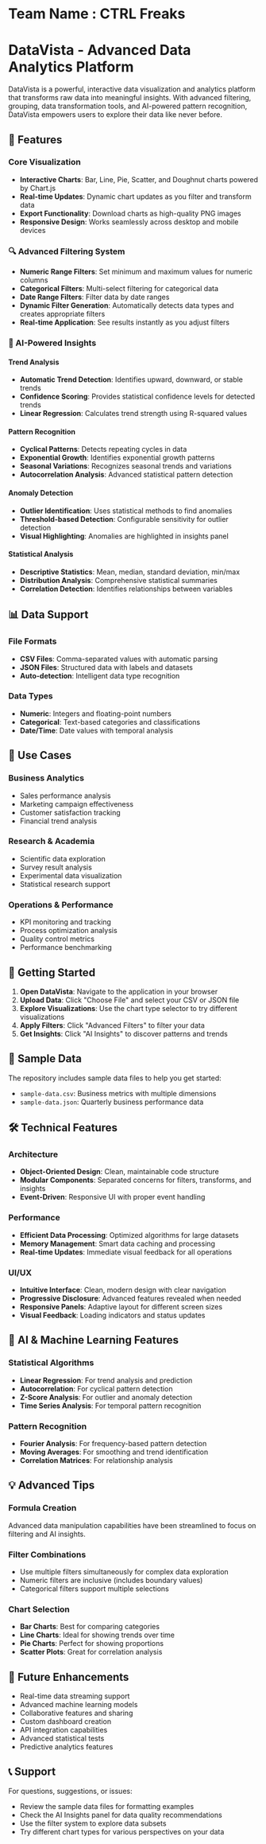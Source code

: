 # Team Name : CTRL Freaks
# DataVista - Advanced Data Analytics Platform

DataVista is a powerful, interactive data visualization and analytics platform that transforms raw data into meaningful insights. With advanced filtering, grouping, data transformation tools, and AI-powered pattern recognition, DataVista empowers users to explore their data like never before.

## 🚀 Features

### Core Visualization
- **Interactive Charts**: Bar, Line, Pie, Scatter, and Doughnut charts powered by Chart.js
- **Real-time Updates**: Dynamic chart updates as you filter and transform data
- **Export Functionality**: Download charts as high-quality PNG images
- **Responsive Design**: Works seamlessly across desktop and mobile devices

### 🔍 Advanced Filtering System
- **Numeric Range Filters**: Set minimum and maximum values for numeric columns
- **Categorical Filters**: Multi-select filtering for categorical data
- **Date Range Filters**: Filter data by date ranges
- **Dynamic Filter Generation**: Automatically detects data types and creates appropriate filters
- **Real-time Application**: See results instantly as you adjust filters

### 🤖 AI-Powered Insights

#### Trend Analysis
- **Automatic Trend Detection**: Identifies upward, downward, or stable trends
- **Confidence Scoring**: Provides statistical confidence levels for detected trends
- **Linear Regression**: Calculates trend strength using R-squared values

#### Pattern Recognition
- **Cyclical Patterns**: Detects repeating cycles in data
- **Exponential Growth**: Identifies exponential growth patterns
- **Seasonal Variations**: Recognizes seasonal trends and variations
- **Autocorrelation Analysis**: Advanced statistical pattern detection

#### Anomaly Detection
- **Outlier Identification**: Uses statistical methods to find anomalies
- **Threshold-based Detection**: Configurable sensitivity for outlier detection
- **Visual Highlighting**: Anomalies are highlighted in insights panel

#### Statistical Analysis
- **Descriptive Statistics**: Mean, median, standard deviation, min/max
- **Distribution Analysis**: Comprehensive statistical summaries
- **Correlation Detection**: Identifies relationships between variables

## 📊 Data Support

### File Formats
- **CSV Files**: Comma-separated values with automatic parsing
- **JSON Files**: Structured data with labels and datasets
- **Auto-detection**: Intelligent data type recognition

### Data Types
- **Numeric**: Integers and floating-point numbers
- **Categorical**: Text-based categories and classifications
- **Date/Time**: Date values with temporal analysis

## 🎯 Use Cases

### Business Analytics
- Sales performance analysis
- Marketing campaign effectiveness
- Customer satisfaction tracking
- Financial trend analysis

### Research & Academia
- Scientific data exploration
- Survey result analysis
- Experimental data visualization
- Statistical research support

### Operations & Performance
- KPI monitoring and tracking
- Process optimization analysis
- Quality control metrics
- Performance benchmarking

## 🚀 Getting Started

1. **Open DataVista**: Navigate to the application in your browser
2. **Upload Data**: Click "Choose File" and select your CSV or JSON file
3. **Explore Visualizations**: Use the chart type selector to try different visualizations
4. **Apply Filters**: Click "Advanced Filters" to filter your data
5. **Get Insights**: Click "AI Insights" to discover patterns and trends

## 📁 Sample Data

The repository includes sample data files to help you get started:

- `sample-data.csv`: Business metrics with multiple dimensions
- `sample-data.json`: Quarterly business performance data

## 🛠 Technical Features

### Architecture
- **Object-Oriented Design**: Clean, maintainable code structure
- **Modular Components**: Separated concerns for filters, transforms, and insights
- **Event-Driven**: Responsive UI with proper event handling

### Performance
- **Efficient Data Processing**: Optimized algorithms for large datasets
- **Memory Management**: Smart data caching and processing
- **Real-time Updates**: Immediate visual feedback for all operations

### UI/UX
- **Intuitive Interface**: Clean, modern design with clear navigation
- **Progressive Disclosure**: Advanced features revealed when needed
- **Responsive Panels**: Adaptive layout for different screen sizes
- **Visual Feedback**: Loading indicators and status updates

## 🔬 AI & Machine Learning Features

### Statistical Algorithms
- **Linear Regression**: For trend analysis and prediction
- **Autocorrelation**: For cyclical pattern detection
- **Z-Score Analysis**: For outlier and anomaly detection
- **Time Series Analysis**: For temporal pattern recognition

### Pattern Recognition
- **Fourier Analysis**: For frequency-based pattern detection
- **Moving Averages**: For smoothing and trend identification
- **Correlation Matrices**: For relationship analysis

## 💡 Advanced Tips

### Formula Creation
Advanced data manipulation capabilities have been streamlined to focus on filtering and AI insights.

### Filter Combinations
- Use multiple filters simultaneously for complex data exploration
- Numeric filters are inclusive (includes boundary values)
- Categorical filters support multiple selections

### Chart Selection
- **Bar Charts**: Best for comparing categories
- **Line Charts**: Ideal for showing trends over time
- **Pie Charts**: Perfect for showing proportions
- **Scatter Plots**: Great for correlation analysis

## 🔮 Future Enhancements

- Real-time data streaming support
- Advanced machine learning models
- Collaborative features and sharing
- Custom dashboard creation
- API integration capabilities
- Advanced statistical tests
- Predictive analytics features

## 📞 Support

For questions, suggestions, or issues:
- Review the sample data files for formatting examples
- Check the AI Insights panel for data quality recommendations
- Use the filter system to explore data subsets
- Try different chart types for various perspectives on your data




